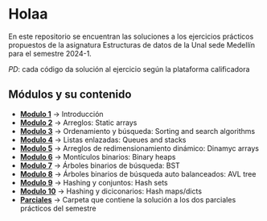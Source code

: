 # Holaa

En este repositorio se encuentran las soluciones a los ejercicios prácticos propuestos de la asignatura Estructuras de datos de la Unal sede Medellín
para el semestre 2024-1.

*PD*: cada código da solución al ejercicio según la plataforma calificadora

## Módulos y su contenido
- **[Modulo 1](/modulo_1)** -> Introducción
- **[Modulo 2](/modulo_2)** -> Arreglos: Static arrays
- **[Modulo 3](/modulo_3)** -> Ordenamiento y búsqueda: Sorting and search algorithms
- **[Modulo 4](/modulo_4)** -> Listas enlazadas: Queues and stacks
- **[Modulo 5](/modulo_5)** -> Arreglos de redimensionamiento dinámico: Dinamyc arrays
- **[Modulo 6](/modulo_6)** -> Montículos binarios: Binary heaps
- **[Modulo 7](/modulo_7)** -> Árboles binarios de búsqueda: BST
- **[Modulo 8](/modulo_8)** -> Árboles binarios de búsqueda auto balanceados: AVL tree
- **[Modulo 9](/modulo_9)** -> Hashing y conjuntos: Hash sets
- **[Modulo 10](/modulo_10)** -> Hashing y diciconarios: Hash maps/dicts
- **[Parciales](/parciales)** -> Carpeta que contiene la solución a los dos parciales prácticos del semestre
